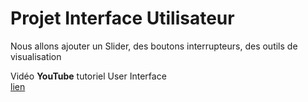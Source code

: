 # Projet Interface Utilisateur #


Nous allons ajouter un Slider, des boutons interrupteurs, des outils de visualisation


Vidéo **YouTube** tutoriel User Interface  
[lien](http://www.youtube.com/watch?v=1fwWYwl8J8s)
